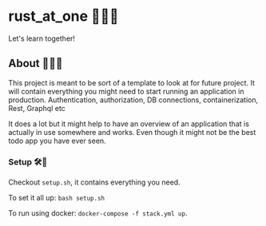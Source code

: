 # rust_at_one 🦀🍾🥂
Let's learn together!

## About 💁💁‍♂️
This project is meant to be sort of a template to look at for future project.
It will contain everything you might need to start running an application in production.
Authentication, authorization, DB connections, containerization, Rest, Graphql etc

It does a lot but it might help to have an overview of an application that is actually in use somewhere and works.
Even though it might not be the best todo app you have ever seen.

### Setup 🛠🔋
Checkout `setup.sh`, it contains everything you need. 

To set it all up: `bash setup.sh`

To run using docker: `docker-compose -f stack.yml up`.
